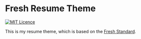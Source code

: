 # Fresh Resume Theme

[![MIT Licence](https://badges.frapsoft.com/os/mit/mit.svg?v=103)](https://opensource.org/licenses/mit-license.php)

This is my resume theme, which is based on the [Fresh Standard](https://github.com/fresh-standard/fresh-resume-schema).

